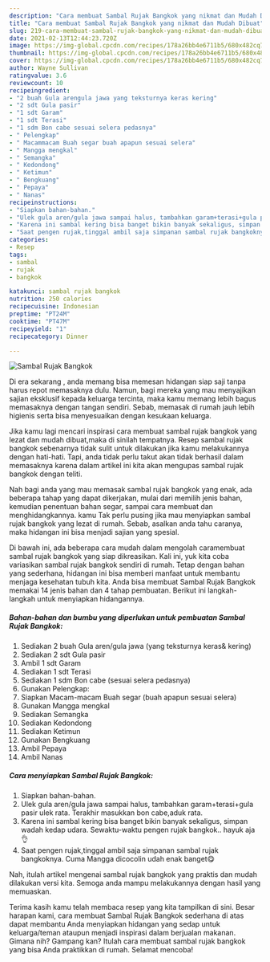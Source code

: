```yaml
---
description: "Cara membuat Sambal Rujak Bangkok yang nikmat dan Mudah Dibuat"
title: "Cara membuat Sambal Rujak Bangkok yang nikmat dan Mudah Dibuat"
slug: 219-cara-membuat-sambal-rujak-bangkok-yang-nikmat-dan-mudah-dibuat
date: 2021-02-13T12:44:23.720Z
image: https://img-global.cpcdn.com/recipes/178a26bb4e6711b5/680x482cq70/sambal-rujak-bangkok-foto-resep-utama.jpg
thumbnail: https://img-global.cpcdn.com/recipes/178a26bb4e6711b5/680x482cq70/sambal-rujak-bangkok-foto-resep-utama.jpg
cover: https://img-global.cpcdn.com/recipes/178a26bb4e6711b5/680x482cq70/sambal-rujak-bangkok-foto-resep-utama.jpg
author: Wayne Sullivan
ratingvalue: 3.6
reviewcount: 10
recipeingredient:
- "2 buah Gula arengula jawa yang teksturnya keras kering"
- "2 sdt Gula pasir"
- "1 sdt Garam"
- "1 sdt Terasi"
- "1 sdm Bon cabe sesuai selera pedasnya"
- " Pelengkap"
- " Macammacam Buah segar buah apapun sesuai selera"
- " Mangga mengkal"
- " Semangka"
- " Kedondong"
- " Ketimun"
- " Bengkuang"
- " Pepaya"
- " Nanas"
recipeinstructions:
- "Siapkan bahan-bahan."
- "Ulek gula aren/gula jawa sampai halus, tambahkan garam+terasi+gula pasir ulek rata. Terakhir masukkan bon cabe,aduk rata."
- "Karena ini sambal kering bisa banget bikin banyak sekaligus, simpan wadah kedap udara. Sewaktu-waktu pengen rujak bangkok.. hayuk aja👌"
- "Saat pengen rujak,tinggal ambil saja simpanan sambal rujak bangkoknya. Cuma Mangga dicocolin udah enak banget😋"
categories:
- Resep
tags:
- sambal
- rujak
- bangkok

katakunci: sambal rujak bangkok 
nutrition: 250 calories
recipecuisine: Indonesian
preptime: "PT24M"
cooktime: "PT47M"
recipeyield: "1"
recipecategory: Dinner

---
```



![Sambal Rujak Bangkok](https://img-global.cpcdn.com/recipes/178a26bb4e6711b5/680x482cq70/sambal-rujak-bangkok-foto-resep-utama.jpg)

Di era  sekarang , anda memang bisa memesan hidangan siap saji tanpa harus repot memasaknya dulu. Namun, bagi mereka yang mau menyajikan sajian eksklusif kepada keluarga tercinta, maka kamu memang lebih bagus memasaknya dengan tangan sendiri. Sebab, memasak di rumah jauh lebih higienis serta bisa menyesuaikan dengan kesukaan keluarga.

Jika kamu lagi mencari inspirasi cara membuat sambal rujak bangkok yang lezat dan mudah dibuat,maka di sinilah tempatnya. Resep sambal rujak bangkok  sebenarnya tidak sulit untuk dilakukan jika kamu melakukannya dengan hati-hati. Tapi, anda tidak perlu takut akan tidak berhasil dalam memasaknya 
karena dalam artikel ini kita akan mengupas sambal rujak bangkok dengan teliti.  



Nah bagi anda yang mau memasak sambal rujak bangkok yang enak, ada beberapa tahap yang dapat dikerjakan, mulai dari memilih jenis bahan, kemudian penentuan bahan segar, sampai cara membuat dan menghidangkannya. kamu Tak perlu pusing jika mau menyiapkan sambal rujak bangkok yang lezat di rumah. Sebab, asalkan anda  tahu caranya, maka hidangan ini bisa menjadi sajian yang spesial.

Di bawah ini, ada beberapa cara mudah dalam mengolah caramembuat sambal rujak bangkok yang siap dikreasikan. Kali ini, yuk kita coba variasikan sambal rujak bangkok sendiri di rumah. Tetap dengan bahan yang sederhana, hidangan ini bisa memberi manfaat untuk membantu menjaga kesehatan tubuh kita. Anda bisa membuat Sambal Rujak Bangkok memakai 14 jenis bahan dan 4 tahap pembuatan. Berikut ini langkah-langkah untuk menyiapkan hidangannya.

<!--inarticleads1-->

##### Bahan-bahan dan bumbu yang diperlukan untuk pembuatan Sambal Rujak Bangkok:

1. Sediakan 2 buah Gula aren/gula jawa (yang teksturnya keras&amp; kering)
1. Sediakan 2 sdt Gula pasir
1. Ambil 1 sdt Garam
1. Sediakan 1 sdt Terasi
1. Sediakan 1 sdm Bon cabe (sesuai selera pedasnya)
1. Gunakan  Pelengkap:
1. Siapkan  Macam-macam Buah segar (buah apapun sesuai selera)
1. Gunakan  Mangga mengkal
1. Sediakan  Semangka
1. Sediakan  Kedondong
1. Sediakan  Ketimun
1. Gunakan  Bengkuang
1. Ambil  Pepaya
1. Ambil  Nanas




<!--inarticleads2-->

##### Cara menyiapkan Sambal Rujak Bangkok:

1. Siapkan bahan-bahan.
1. Ulek gula aren/gula jawa sampai halus, tambahkan garam+terasi+gula pasir ulek rata. Terakhir masukkan bon cabe,aduk rata.
1. Karena ini sambal kering bisa banget bikin banyak sekaligus, simpan wadah kedap udara. Sewaktu-waktu pengen rujak bangkok.. hayuk aja👌
1. Saat pengen rujak,tinggal ambil saja simpanan sambal rujak bangkoknya. Cuma Mangga dicocolin udah enak banget😋




Nah, itulah artikel mengenai  sambal rujak bangkok  yang praktis dan mudah dilakukan versi kita. Semoga anda mampu melakukannya dengan hasil yang memuaskan. 

Terima kasih kamu telah membaca resep yang kita tampilkan di sini. Besar harapan kami, cara membuat  Sambal Rujak Bangkok sederhana di atas dapat membantu Anda menyiapkan hidangan yang sedap untuk keluarga/teman ataupun menjadi inspirasi dalam berjualan makanan. Gimana nih? Gampang kan? Itulah cara membuat sambal rujak bangkok yang bisa Anda praktikkan di rumah. Selamat mencoba!

